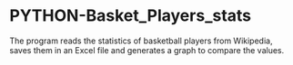 # PYTHON-Basket_Players_stats
The program reads the statistics of basketball players from Wikipedia, saves them in an Excel file and generates a graph to compare the values.
